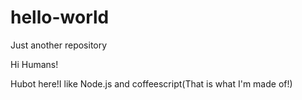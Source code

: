 # hello-world
Just another repository


Hi Humans!

Hubot here!I like Node.js and coffeescript(That is what I'm made of!)
